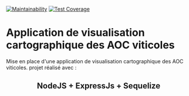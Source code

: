 [![Maintainability](https://api.codeclimate.com/v1/badges/a896708bf038cd741f1a/maintainability)](https://codeclimate.com/github/INAODELIMITATION/Inao_app/maintainability)
[![Test Coverage](https://api.codeclimate.com/v1/badges/a896708bf038cd741f1a/test_coverage)](https://codeclimate.com/github/INAODELIMITATION/Inao_app/test_coverage)

# Application de visualisation cartographique des AOC viticoles
Mise en place d'une application de visualisation cartographique des AOC viticoles.
projet réalisé avec : 
## <center>**NodeJS + ExpressJs + Sequelize**</center>
